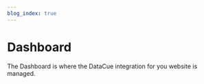 ```yaml
---
blog_index: true
---
```


# Dashboard
The Dashboard is where the DataCue integration for you website is managed.

<ArticleIndex type="dashboard" />
